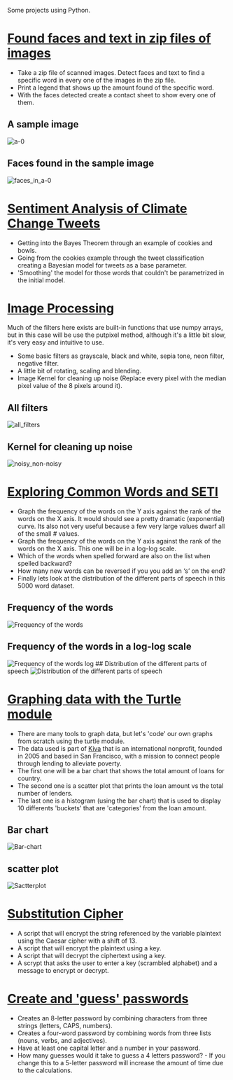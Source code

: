 Some projects using Python.


#  [Found faces and text in zip files of images](https://github.com/scastrodri/Python_projects/tree/main/Faces_and_text_%20in_zip)
* Take a zip file of scanned images. Detect faces and text to find a specific word in every one of the images in the zip file.
* Print a legend that shows up the amount found of the specific word.
* With the faces detected create a contact sheet to show every one of them.
## A sample image
<img src="./images/a-0.jpg" alt="a-0">

## Faces found in the sample image
<img src="./images/faces_in_a-0.png" alt="faces_in_a-0">


#  [Sentiment Analysis of Climate Change Tweets](https://github.com/scastrodri/Python_projects/tree/main/Sentiment_Analysis_of_Climate_Change_Tweets)
* Getting into the Bayes Theorem through an example of cookies and bowls.
* Going from the cookies example through the tweet classification creating a Bayesian model for tweets as a base parameter.
* 'Smoothing' the model for those words that couldn't be parametrized in the initial model.


# [Image Processing](https://github.com/scastrodri/Python_projects/tree/main/Image_Processing)
Much of the filters here exists are built-in functions that use numpy arrays, but in this case will be use the putpixel method, although it's a little bit slow, it's very easy and intuitive to use.
* Some basic filters as grayscale, black and white, sepia tone, neon filter, negative filter.
* A little bit of rotating, scaling and blending.
* Image Kernel for cleaning up noise (Replace every pixel with the median pixel value of the 8 pixels around it).
## All filters
<img src="./images/all_filters.jpg" alt="all_filters">

## Kernel for cleaning up noise
<img src="./images/noisy_non-noisy.png" alt="noisy_non-noisy">


# [Exploring Common Words and SETI](https://github.com/scastrodri/Python_projects/tree/main/Exploring_Common_Words)
* Graph the frequency of the words on the Y axis against the rank of the words on the X axis. It would should see a pretty dramatic (exponential) curve. Its also not very useful because a few very large values dwarf all of the small # values.
* Graph the frequency of the words on the Y axis against the rank of the words on the X axis. This one will be in a log-log scale.
* Which of the words when spelled forward are also on the list when spelled backward?
* How many new words can be reversed if you you add an ‘s’ on the end?
* Finally lets look at the distribution of the different parts of speech in this 5000 word dataset.
## Frequency of the words
<img src="./images/Distribution of the words.png" alt="Frequency of the words">

## Frequency of the words in a log-log scale
<img src="./images/Distribution of the words log.png" alt="Frequency of the words log">
## Distribution of the different parts of speech
<img src="./images/Distribution of the different parts of speech.png" alt="Distribution of the different parts of speech">


# [Graphing data with the Turtle module](https://github.com/scastrodri/Python_projects/tree/main/Graphic_Turtle)
* There are many tools to graph data, but let's 'code' our own graphs from scratch using the turtle module.
* The data used is part of [Kiva](http://kiva.org/) that is an international nonprofit, founded in 2005 and based in San Francisco, with a mission to connect people 
through lending to alleviate poverty.
* The first one will be a bar chart that shows the total amount of loans for country.
* The second one is a scatter plot that prints the loan amount vs the total number of lenders.
* The last one is a histogram (using the bar chart) that is used to display 10 differents 'buckets' that are 'categories' from the loan amount.
## Bar chart
<img src="./images/Bar-chart.png" alt="Bar-chart">

## scatter plot
<img src="./images/Sactterplot.png" alt="Sactterplot">


# [Substitution Cipher](https://github.com/scastrodri/Python_projects/tree/main/Substitution_Cipher)
* A script that will encrypt the string referenced by the variable plaintext using the Caesar cipher with a shift of 13.
* A script that will encrypt the plaintext using a key.
* A script that will decrypt the ciphertext using a key.
* A scrypt that asks the user to enter a key (scrambled alphabet) and a message to encrypt or decrypt.

# [Create and 'guess' passwords](https://github.com/scastrodri/Python_projects/tree/main/Password)
* Creates an 8-letter password by combining characters from three strings (letters, CAPS, numbers).
* Creates a four-word password by combining words from three lists (nouns, verbs, and adjectives).
* Have at least one capital letter and a number in your password.
* How many guesses would it take to guess a 4 letters password? - If you change this to a 5-letter password will increase the amount of time due to the calculations.
